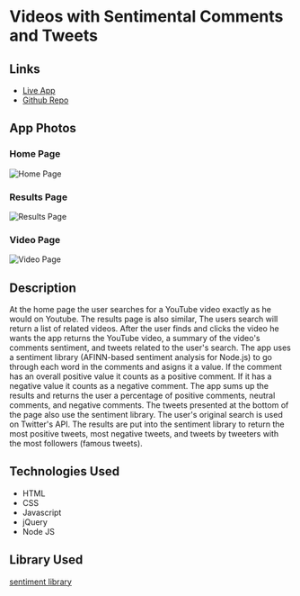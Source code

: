 # Videos with Sentimental Comments and Tweets


## Links
* [Live App](https://amichot.github.io/videoswithtweets)
* [Github Repo](https://github.com/amichot/videoswithtweets)

## App Photos
### Home Page
![Home Page](https://i.imgur.com/XHtiCdx.png "Home Page")
### Results Page
![Results Page](https://i.imgur.com/hGeH8Jf.png "Results Page")
### Video Page
![Video Page](https://i.imgur.com/KPBfumi.png "Video Page")

## Description
  At the home page the user searches for a YouTube video exactly as he would on Youtube. The results page is also similar,
The users search will return a list of related videos. After the user finds and clicks the video he wants the app returns
the YouTube video, a summary of the video's comments sentiment, and tweets related to the user's search.
  The app uses a sentiment library (AFINN-based sentiment analysis for Node.js) to go through each word in the comments and
asigns it a value. If the comment has an overall positive value it counts as a positive comment. If it has a negative value
it counts as a negative comment. The app sums up the results and returns the user a percentage of positive comments, neutral
comments, and negative comments.
  The tweets presented at the bottom of the page also use the sentiment library. The user's original search is used on Twitter's
API. The results are put into the sentiment library to return the most positive tweets, most negative tweets, and tweets by
tweeters with the most followers (famous tweets).

## Technologies Used

* HTML
* CSS
* Javascript
* jQuery
* Node JS

## Library Used

[sentiment library](https://github.com/thisandagain/sentiment)
